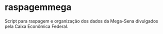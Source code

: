 # raspagemmega
Script para raspagem e organização dos dados da Mega-Sena divulgados pela Caixa Econômica Federal.
